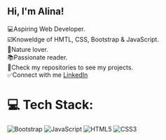 ## Hi, I'm Alina!

 
 💻Aspiring Web Developer.</br>
 ☑️Knoweldge of HMTL, CSS, Bootstrap & JavaScript.</br>
 🍃Nature lover.</br>
 📚Passionate reader. </br>
 📁Check my repositories to see my projects.</br>
 ✅Connect with me [LinkedIn](https://www.linkedin.com/in/alina-serban-a9a09a2a8/)</br>
 


# 💻 Tech Stack:
![Bootstrap](https://img.shields.io/badge/bootstrap-%238511FA.svg?style=for-the-badge&logo=bootstrap&logoColor=white) ![JavaScript](https://img.shields.io/badge/javascript-%23323330.svg?style=for-the-badge&logo=javascript&logoColor=%23F7DF1E) ![HTML5](https://img.shields.io/badge/html5-%23E34F26.svg?style=for-the-badge&logo=html5&logoColor=white) ![CSS3](https://img.shields.io/badge/css3-%231572B6.svg?style=for-the-badge&logo=css3&logoColor=white)







